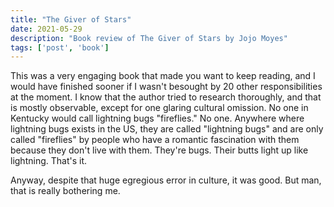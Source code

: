 ```yaml
---
title: "The Giver of Stars"
date: 2021-05-29
description: "Book review of The Giver of Stars by Jojo Moyes"
tags: ['post', 'book']
---
```

This was a very engaging book that made you want to keep reading, and I would have finished sooner if I 
wasn't besought by 20 other responsibilities at the moment. I know that the author tried to research thoroughly,
and that is mostly observable, except for one glaring cultural omission. No one in Kentucky would call lightning
bugs "fireflies." No one. Anywhere where lightning bugs exists in the US, they are called "lightning bugs" and 
are only called "fireflies" by people who have a romantic fascination with them because they don't live with them.
They're bugs. Their butts light up like lightning. That's it.

Anyway, despite that huge egregious error in culture, it was good. But man, that is really bothering me. 
